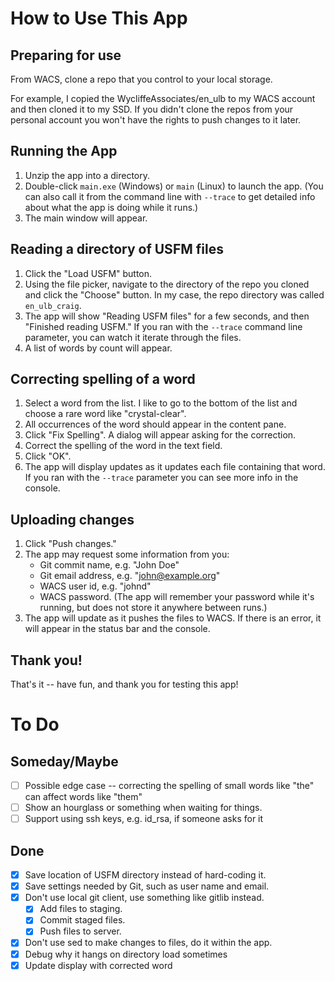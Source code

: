 # How to Use This App

## Preparing for use

From WACS, clone a repo that you control to your local storage.

For example, I copied the WycliffeAssociates/en_ulb to my WACS account
and then cloned it to my SSD. If you didn't clone the repos from your
personal account you won't have the rights to push changes to it later.

## Running the App

1.  Unzip the app into a directory.
2.  Double-click `main.exe` (Windows) or `main` (Linux) to launch the
    app. (You can also call it from the command line with `--trace` to
    get detailed info about what the app is doing while it runs.)
3.  The main window will appear.

## Reading a directory of USFM files

1.  Click the "Load USFM" button.
2.  Using the file picker, navigate to the directory of the repo you
    cloned and click the "Choose" button. In my case, the repo directory
    was called `en_ulb_craig`.
3.  The app will show "Reading USFM files" for a few seconds, and then
    "Finished reading USFM." If you ran with the `--trace` command line
    parameter, you can watch it iterate through the files.
4.  A list of words by count will appear.

## Correcting spelling of a word

1.  Select a word from the list. I like to go to the bottom of the list
    and choose a rare word like "crystal-clear".
2.  All occurrences of the word should appear in the content pane.
3.  Click "Fix Spelling". A dialog will appear asking for the
    correction.
4.  Correct the spelling of the word in the text field.
5.  Click "OK".
6.  The app will display updates as it updates each file containing that
    word. If you ran with the `--trace` parameter you can see more info
    in the console.

## Uploading changes

1.  Click "Push changes."
2.  The app may request some information from you:
    -   Git commit name, e.g. "John Doe"
    -   Git email address, e.g. "john@example.org"
    -   WACS user id, e.g. "johnd"
    -   WACS password. (The app will remember your password while it's
        running, but does not store it anywhere between runs.)
3.  The app will update as it pushes the files to WACS. If there is an
    error, it will appear in the status bar and the console.

## Thank you!

That's it -- have fun, and thank you for testing this app!

# To Do

## Someday/Maybe

-   [ ] Possible edge case -- correcting the spelling of small words
        like "the" can affect words like "them"
-   [ ] Show an hourglass or something when waiting for things.
-   [ ] Support using ssh keys, e.g. id_rsa, if someone asks for it

## Done

-   [x] Save location of USFM directory instead of hard-coding it.
-   [x] Save settings needed by Git, such as user name and email.
-   [x] Don't use local git client, use something like gitlib instead.
    -   [x] Add files to staging.
    -   [x] Commit staged files.
    -   [x] Push files to server.
-   [x] Don't use sed to make changes to files, do it within the app.
-   [x] Debug why it hangs on directory load sometimes
-   [x] Update display with corrected word
